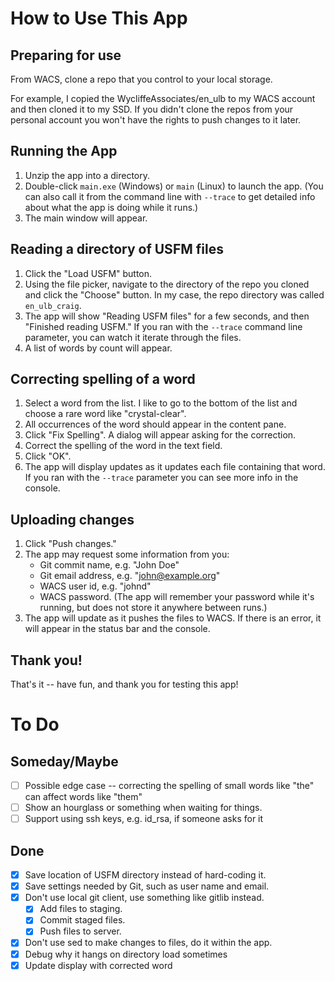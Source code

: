 # How to Use This App

## Preparing for use

From WACS, clone a repo that you control to your local storage.

For example, I copied the WycliffeAssociates/en_ulb to my WACS account
and then cloned it to my SSD. If you didn't clone the repos from your
personal account you won't have the rights to push changes to it later.

## Running the App

1.  Unzip the app into a directory.
2.  Double-click `main.exe` (Windows) or `main` (Linux) to launch the
    app. (You can also call it from the command line with `--trace` to
    get detailed info about what the app is doing while it runs.)
3.  The main window will appear.

## Reading a directory of USFM files

1.  Click the "Load USFM" button.
2.  Using the file picker, navigate to the directory of the repo you
    cloned and click the "Choose" button. In my case, the repo directory
    was called `en_ulb_craig`.
3.  The app will show "Reading USFM files" for a few seconds, and then
    "Finished reading USFM." If you ran with the `--trace` command line
    parameter, you can watch it iterate through the files.
4.  A list of words by count will appear.

## Correcting spelling of a word

1.  Select a word from the list. I like to go to the bottom of the list
    and choose a rare word like "crystal-clear".
2.  All occurrences of the word should appear in the content pane.
3.  Click "Fix Spelling". A dialog will appear asking for the
    correction.
4.  Correct the spelling of the word in the text field.
5.  Click "OK".
6.  The app will display updates as it updates each file containing that
    word. If you ran with the `--trace` parameter you can see more info
    in the console.

## Uploading changes

1.  Click "Push changes."
2.  The app may request some information from you:
    -   Git commit name, e.g. "John Doe"
    -   Git email address, e.g. "john@example.org"
    -   WACS user id, e.g. "johnd"
    -   WACS password. (The app will remember your password while it's
        running, but does not store it anywhere between runs.)
3.  The app will update as it pushes the files to WACS. If there is an
    error, it will appear in the status bar and the console.

## Thank you!

That's it -- have fun, and thank you for testing this app!

# To Do

## Someday/Maybe

-   [ ] Possible edge case -- correcting the spelling of small words
        like "the" can affect words like "them"
-   [ ] Show an hourglass or something when waiting for things.
-   [ ] Support using ssh keys, e.g. id_rsa, if someone asks for it

## Done

-   [x] Save location of USFM directory instead of hard-coding it.
-   [x] Save settings needed by Git, such as user name and email.
-   [x] Don't use local git client, use something like gitlib instead.
    -   [x] Add files to staging.
    -   [x] Commit staged files.
    -   [x] Push files to server.
-   [x] Don't use sed to make changes to files, do it within the app.
-   [x] Debug why it hangs on directory load sometimes
-   [x] Update display with corrected word
